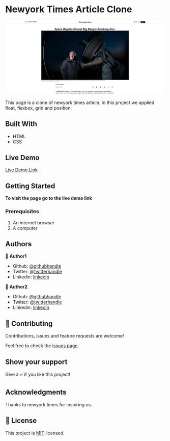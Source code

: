 # Newyork Times Article Clone

![screenshot](assets/img/screenshot-nytclone.png)


This page is a clone of newyork times article. In this project we applied float,
 flexbox, grid and position.

## Built With

- HTML
- CSS

## Live Demo

[Live Demo Link](https://eager-yalow-5396ee.netlify.app)


## Getting Started

**To visit the page go to the live demo link**

### Prerequisites

1. An internet browser
2. A computer


## Authors

👤 **Author1**

- Github: [@githubhandle](https://github.com/ershadul1)
- Twitter: [@twitterhandle](https://twitter.com/ErshadulRayhan)
- Linkedin: [linkedin](https://www.linkedin.com/in/ershadul-hakim-rayhan-a5a17649/)

👤 **Author2**

- Github: [@githubhandle](https://github.com/Haywhizzz )
- Twitter: [@twitterhandle](https://twitter.com/Haywhizzz)
- Linkedin: [linkedin](https://www.linkedin.com/in/oyeleke-ayomide-b962421a6/)

## 🤝 Contributing

Contributions, issues and feature requests are welcome!

Feel free to check the [issues page](https://github.com/ershadul1/nytimes-clone/issues).

## Show your support

Give a ⭐️ if you like this project!

## Acknowledgments

Thanks to newyork times for inspiring us.

## 📝 License

This project is [MIT](lic.url) licensed.
